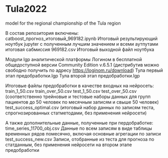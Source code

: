 # Tula2022
model for the regional championship of the Tula region

В состав репозитория включены:
catboost_прогноз_итоговый_969182.ipynb
Итоговый результирующий ноутбук jupyter с полученным лучшим значением и всеми аутпутами
итоговая сабмиссия 969182.csv
Итоговый выходной файл ноутбука

Модули lgp аналитической платформы Логином в бесплатной общедоступной версии Community Edition v.6.5.1
(дистрибутив можно свободно получить по адресу https://loginom.ru/download)
Тула первый этап предобработки.lgp
Тула второй этап предобработки.lgp

Итоговые файлы предобработки в качестве входных на нейросеть:
train_1_50.csv
train_over_50.csv
test_1_50.csv
test_over_50.csv
(соответственно трейновые и тестовые наборы данных для групп пациентов до 50 человек по месячным записям и свыше 50 человек)
test_success_optimal.csv
(итоговый набор данных по записям теста, спрогнозированных статметодами, без применения нейросети)

А также дополнительные данные, полученные при пердобработке:
time_series_11700_obj.csv
Данные по всем записям в виде таблицы временных рядов помесячно, включая основные агрегации по записи
test_success_new.csv
Записи, отобранные из теста для прогноза по статданным, без применения нейросети на втором этапе предобработки


